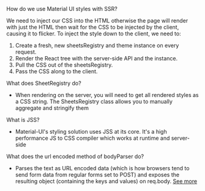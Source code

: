How do we use Material UI styles with SSR?

We need to inject our CSS into the HTML otherwise the page will render with just the HTML then wait for the CSS to be injected by the client, causing it to flicker. To inject the style down to the client, we need to:

1. Create a fresh, new sheetsRegistry and theme instance on every request.
2. Render the React tree with the server-side API and the instance.
3. Pull the CSS out of the sheetsRegistry.
4. Pass the CSS along to the client.

What does SheetRegistry do?

- When rendering on the server, you will need to get all rendered styles as a CSS string. The SheetsRegistry class allows you to manually aggregate and stringify them

What is JSS?

- Material-UI's styling solution uses JSS at its core. It's a high performance JS to CSS compiler which works at runtime and server-side

What does the url encoded method of bodyParser do?

- Parses the text as URL encoded data (which is how browsers tend to send form data from regular forms set to POST) and exposes the resulting object (containing the keys and values) on req.body. [See more](https://stackoverflow.com/questions/38306569/what-does-body-parser-do-with-express)
